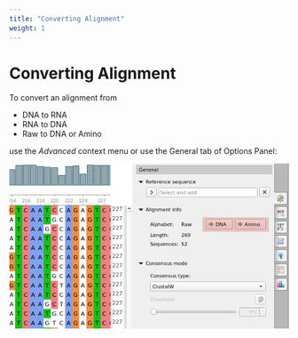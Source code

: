 ```yaml
---
title: "Converting Alignment"
weight: 1
---
```



# Converting Alignment

To convert an alignment from

*   DNA to RNA
*   RNA to DNA
*   Raw to DNA or Amino

use the _Advanced_  context menu or use the General tab of Options Panel:


![](/images/65929656/65931036.png)
